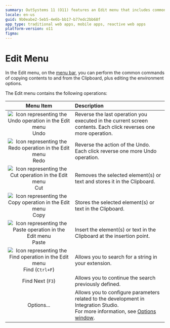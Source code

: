 ```yaml
---
summary: OutSystems 11 (O11) features an Edit menu that includes common clipboard operations and environment editing options.
locale: en-us
guid: 9b0eabe2-5eb5-4e6b-bb17-b77edc2bb68f
app_type: traditional web apps, mobile apps, reactive web apps
platform-version: o11
figma:
---
```

# Edit Menu

In the Edit menu, on the [menu bar](<../../workspace.md>), you can perform the common commands of copying contents to and from the Clipboard, plus editing the environment options.

The Edit menu contains the following operations:


Menu Item | Description
:--------:|:-----------
![Icon representing the Undo operation in the Edit menu](images/file-undo.gif "Undo Operation Icon") Undo | Reverse the last operation you executed in the current screen contents. Each click reverses one more operation.
![Icon representing the Redo operation in the Edit menu](images/file-redo.gif "Redo Operation Icon") Redo | Reverse the action of the Undo. Each click reverse one more Undo operation.
![Icon representing the Cut operation in the Edit menu](images/file-cut.gif "Cut Operation Icon") Cut | Removes the selected element(s) or text and stores it in the Clipboard.
![Icon representing the Copy operation in the Edit menu](images/file-copy.gif "Copy Operation Icon") Copy | Stores the selected element(s) or text in the Clipboard.
![Icon representing the Paste operation in the Edit menu](images/file-paste.gif "Paste Operation Icon") Paste | Insert the element(s) or text in the Clipboard at the insertion point.
![Icon representing the Find operation in the Edit menu](images/edit-find.gif "Find Operation Icon") Find (`Ctrl+F`) | Allows you to search for a string in your extension.
Find Next (`F3`) | Allows you to continue the search previously defined.
Options... | Allows you to configure parameters related to the development in Integration Studio.<br/>For more information, see [Options window](<options.md>).
